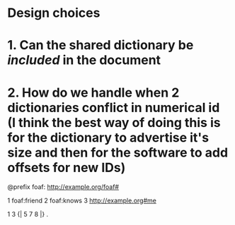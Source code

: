 # Design choices
# 1. Can the shared dictionary be *included* in the document
# 2. How do we handle when 2 dictionaries conflict in numerical id (I think the best way of doing this is for the dictionary to advertise it's size and then for the software to add offsets for new IDs)

@prefix foaf: <http://example.org/foaf#>

1 foaf:friend
2 foaf:knows
3 <http://example.org#me>

1 3 {| 5 7 8 |} .
